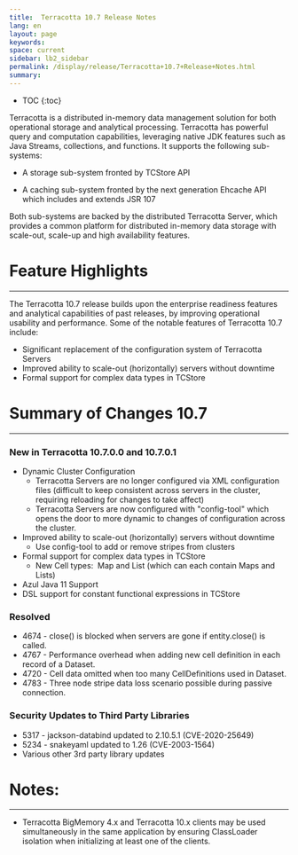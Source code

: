 ```yaml
---
title:  Terracotta 10.7 Release Notes  
lang: en
layout: page
keywords:
space: current
sidebar: lb2_sidebar
permalink: /display/release/Terracotta+10.7+Release+Notes.html
summary:
---
```


* TOC
{:toc}

Terracotta is a distributed in-memory data management solution for both operational storage and analytical processing.  Terracotta has powerful query and computation capabilities, leveraging native JDK features such as Java Streams, collections, and functions. It supports the following sub-systems:

*   A storage sub-system fronted by TCStore API
    
*   A caching sub-system fronted by the next generation Ehcache API which includes and extends JSR 107
    

Both sub-systems are backed by the distributed Terracotta Server, which provides a common platform for distributed in-memory data storage with scale-out, scale-up and high availability features.


# Feature Highlights
------------------

The Terracotta 10.7 release builds upon the enterprise readiness features and analytical capabilities of past releases, by improving operational usability and performance. Some of the notable features of Terracotta 10.7 include:

*   Significant replacement of the configuration system of Terracotta Servers
*   Improved ability to scale-out (horizontally) servers without downtime
*   Formal support for complex data types in TCStore

# Summary of Changes 10.7
-----------------------

### New in Terracotta 10.7.0.0 and 10.7.0.1

*   Dynamic Cluster Configuration
    *   Terracotta Servers are no longer configured via XML configuration files (difficult to keep consistent across servers in the cluster, requiring reloading for changes to take affect)
    *   Terracotta Servers are now configured with "config-tool" which opens the door to more dynamic to changes of configuration across the cluster.
*   Improved ability to scale-out (horizontally) servers without downtime  
    *   Use config-tool to add or remove stripes from clusters
*   Formal support for complex data types in TCStore  
    *   New Cell types:  Map and List (which can each contain Maps and Lists)
*   Azul Java 11 Support
*   DSL support for constant functional expressions in TCStore

### Resolved

*   4674 - close() is blocked when servers are gone if entity.close() is called.
*   4767 - Performance overhead when adding new cell definition in each record of a Dataset.
*   4720 - Cell data omitted when too many CellDefinitions used in Dataset.
*   4783 - Three node stripe data loss scenario possible during passive connection.

### Security Updates to Third Party Libraries

*   5317 - jackson-databind updated to 2.10.5.1 (CVE-2020-25649)
*   5234 - snakeyaml updated to 1.26 (CVE-2003-1564)
*   Various other 3rd party library updates

  

# Notes:
------

* Terracotta BigMemory 4.x and Terracotta 10.x clients may be used simultaneously in the same application by ensuring ClassLoader isolation when initializing at least one of the clients.
